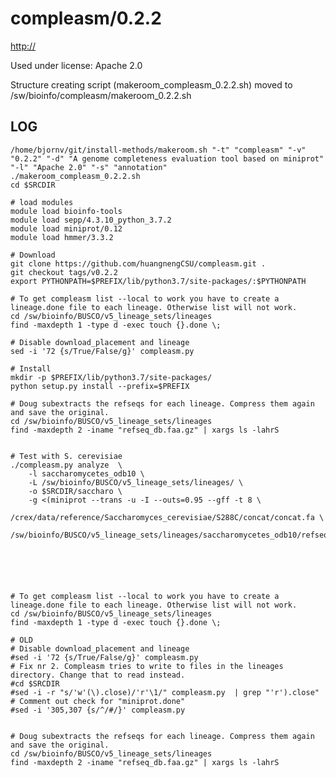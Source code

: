 compleasm/0.2.2
========================

<http://>

Used under license:
Apache 2.0


Structure creating script (makeroom_compleasm_0.2.2.sh) moved to /sw/bioinfo/compleasm/makeroom_0.2.2.sh

LOG
---

    /home/bjornv/git/install-methods/makeroom.sh "-t" "compleasm" "-v" "0.2.2" "-d" "A genome completeness evaluation tool based on miniprot" "-l" "Apache 2.0" "-s" "annotation"
    ./makeroom_compleasm_0.2.2.sh
    cd $SRCDIR

    # load modules
    module load bioinfo-tools
    module load sepp/4.3.10_python_3.7.2
    module load miniprot/0.12
    module load hmmer/3.3.2

    # Download
    git clone https://github.com/huangnengCSU/compleasm.git .
    git checkout tags/v0.2.2
    export PYTHONPATH=$PREFIX/lib/python3.7/site-packages/:$PYTHONPATH

    # To get compleasm list --local to work you have to create a lineage.done file to each lineage. Otherwise list will not work.
    cd /sw/bioinfo/BUSCO/v5_lineage_sets/lineages 
    find -maxdepth 1 -type d -exec touch {}.done \;

    # Disable download_placement and lineage
    sed -i '72 {s/True/False/g}' compleasm.py

    # Install
    mkdir -p $PREFIX/lib/python3.7/site-packages/
    python setup.py install --prefix=$PREFIX

    # Doug subextracts the refseqs for each lineage. Compress them again and save the original.
    cd /sw/bioinfo/BUSCO/v5_lineage_sets/lineages
    find -maxdepth 2 -iname "refseq_db.faa.gz" | xargs ls -lahrS


    # Test with S. cerevisiae
    ./compleasm.py analyze  \
        -l saccharomycetes_odb10 \
        -L /sw/bioinfo/BUSCO/v5_lineage_sets/lineages/ \
        -o $SRCDIR/saccharo \
        -g <(miniprot --trans -u -I --outs=0.95 --gff -t 8 \
            /crex/data/reference/Saccharomyces_cerevisiae/S288C/concat/concat.fa \
            /sw/bioinfo/BUSCO/v5_lineage_sets/lineages/saccharomycetes_odb10/refseq_db.faa)






    # To get compleasm list --local to work you have to create a lineage.done file to each lineage. Otherwise list will not work.
    cd /sw/bioinfo/BUSCO/v5_lineage_sets/lineages 
    find -maxdepth 1 -type d -exec touch {}.done \;

    # OLD
    # Disable download_placement and lineage
    #sed -i '72 {s/True/False/g}' compleasm.py
    # Fix nr 2. Compleasm tries to write to files in the lineages directory. Change that to read instead.
    #cd $SRCDIR
    #sed -i -r "s/'w'(\).close)/'r'\1/" compleasm.py  | grep "'r').close"
    # Comment out check for "miniprot.done"
    #sed -i '305,307 {s/^/#/}' compleasm.py 


    # Doug subextracts the refseqs for each lineage. Compress them again and save the original.
    cd /sw/bioinfo/BUSCO/v5_lineage_sets/lineages
    find -maxdepth 2 -iname "refseq_db.faa.gz" | xargs ls -lahrS
 



